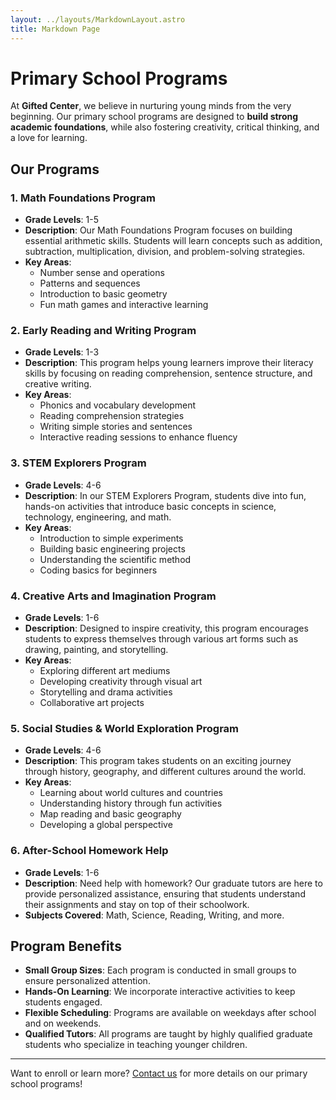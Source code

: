 ```yaml
---
layout: ../layouts/MarkdownLayout.astro
title: Markdown Page
---
```


# Primary School Programs

At **Gifted Center**, we believe in nurturing young minds from the very beginning. Our primary school programs are designed to **build strong academic foundations**, while also fostering creativity, critical thinking, and a love for learning.

## Our Programs

### 1. **Math Foundations Program**
   - **Grade Levels**: 1-5
   - **Description**: Our Math Foundations Program focuses on building essential arithmetic skills. Students will learn concepts such as addition, subtraction, multiplication, division, and problem-solving strategies.
   - **Key Areas**:
     - Number sense and operations
     - Patterns and sequences
     - Introduction to basic geometry
     - Fun math games and interactive learning

### 2. **Early Reading and Writing Program**
   - **Grade Levels**: 1-3
   - **Description**: This program helps young learners improve their literacy skills by focusing on reading comprehension, sentence structure, and creative writing. 
   - **Key Areas**:
     - Phonics and vocabulary development
     - Reading comprehension strategies
     - Writing simple stories and sentences
     - Interactive reading sessions to enhance fluency

### 3. **STEM Explorers Program**
   - **Grade Levels**: 4-6
   - **Description**: In our STEM Explorers Program, students dive into fun, hands-on activities that introduce basic concepts in science, technology, engineering, and math. 
   - **Key Areas**:
     - Introduction to simple experiments
     - Building basic engineering projects
     - Understanding the scientific method
     - Coding basics for beginners

### 4. **Creative Arts and Imagination Program**
   - **Grade Levels**: 1-6
   - **Description**: Designed to inspire creativity, this program encourages students to express themselves through various art forms such as drawing, painting, and storytelling. 
   - **Key Areas**:
     - Exploring different art mediums
     - Developing creativity through visual art
     - Storytelling and drama activities
     - Collaborative art projects

### 5. **Social Studies & World Exploration Program**
   - **Grade Levels**: 4-6
   - **Description**: This program takes students on an exciting journey through history, geography, and different cultures around the world. 
   - **Key Areas**:
     - Learning about world cultures and countries
     - Understanding history through fun activities
     - Map reading and basic geography
     - Developing a global perspective

### 6. **After-School Homework Help**
   - **Grade Levels**: 1-6
   - **Description**: Need help with homework? Our graduate tutors are here to provide personalized assistance, ensuring that students understand their assignments and stay on top of their schoolwork.
   - **Subjects Covered**: Math, Science, Reading, Writing, and more.

## Program Benefits

- **Small Group Sizes**: Each program is conducted in small groups to ensure personalized attention.
- **Hands-On Learning**: We incorporate interactive activities to keep students engaged.
- **Flexible Scheduling**: Programs are available on weekdays after school and on weekends.
- **Qualified Tutors**: All programs are taught by highly qualified graduate students who specialize in teaching younger children.

---

Want to enroll or learn more? [Contact us](#contact) for more details on our primary school programs!
